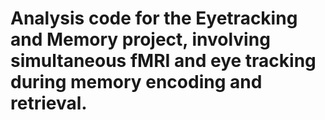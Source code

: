 # Analysis code for the Eyetracking and Memory project, involving simultaneous fMRI and eye tracking during memory encoding and retrieval. 
